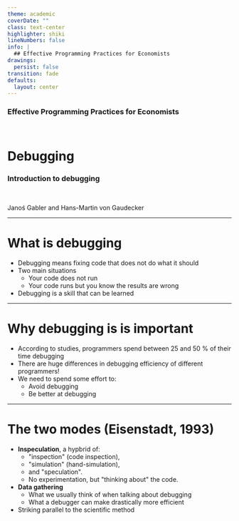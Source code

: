 ```yaml
---
theme: academic
coverDate: ""
class: text-center
highlighter: shiki
lineNumbers: false
info: |
  ## Effective Programming Practices for Economists
drawings:
  persist: false
transition: fade
defaults:
  layout: center
---
```


### Effective Programming Practices for Economists

<br/>

# Debugging

### Introduction to debugging

<br/>


Janoś Gabler and Hans-Martin von Gaudecker

---

# What is debugging

- Debugging means fixing code that does not do what it should
- Two main situations
    - Your code does not run
    - Your code runs but you know the results are wrong
- Debugging is a skill that can be learned

---

# Why debugging is is important


- According to studies, programmers spend between 25 and 50 % of their time debugging
- There are huge differences in debugging efficiency of different programmers!
- We need to spend some effort to:
  - Avoid debugging
  - Be better at debugging

---

# The two modes (Eisenstadt, 1993)

- **Inspeculation**, a hypbrid of:
  - "inspection" (code inspection),
  - "simulation" (hand-simulation),
  - and "speculation".
  - No experimentation, but "thinking about" the code.
- **Data gathering**
  - What we usually think of when talking about debugging
  - What a debugger can make drastically more efficient
- Striking parallel to the scientific method
